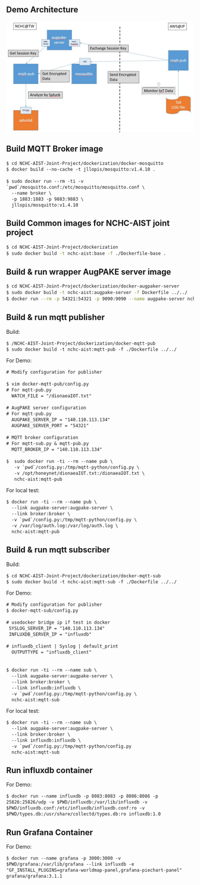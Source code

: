 
## Demo Architecture 
![Demo Architectur](./img/aist_demo.JPG)


## Build MQTT Broker image

```
$ cd NCHC-AIST-Joint-Project/dockerization/docker-mosquitto
$ docker build --no-cache -t jllopis/mosquitto:v1.4.10 .

$ sudo docker run --rm -ti -v `pwd`/mosquitto.conf:/etc/mosquitto/mosquitto.conf \
  --name broker \ 
  -p 1883:1883 -p 9883:9883 \ 
  jllopis/mosquitto:v1.4.10  
```

## Build Common images for NCHC-AIST joint project
```bash
$ cd NCHC-AIST-Joint-Project/dockerization
$ sudo docker build -t nchc-aist:base -f ./Dockerfile-base .
```

## Build & run wrapper AugPAKE server image 
```bash
$ cd NCHC-AIST-Joint-Project/dockerization/docker-augpaker-server
$ sudo docker build -t nchc-aist:augpake-server -f Dockerfile ../../
$ docker run --rm -p 54321:54321 -p 9090:9090 --name augpake-server nchc-aist:augpake-server 54321
```

## Build & run mqtt publisher  
Build: 
```
$ /NCHC-AIST-Joint-Project/dockerization/docker-mqtt-pub
$ sudo docker build -t nchc-aist:mqtt-pub -f ./Dockerfile ../../
```

For Demo:
```
# Modify configuration for publisher

$ vim docker-mqtt-pub/config.py
# For mqtt-pub.py
  WATCH_FILE = "/dionaeaIOT.txt"

# AugPAKE server configuration
# For mqtt-pub.py
  AUGPAKE_SERVER_IP = "140.110.113.134"
  AUGPAKE_SERVER_PORT = "54321"

# MQTT broker configuration
# For mqtt-sub.py & mqtt-pub.py
  MQTT_BROKER_IP = "140.110.113.134"
  
$  sudo docker run -ti --rm --name pub \ 
   -v `pwd`/config.py:/tmp/mqtt-python/config.py \ 
   -v /opt/honeynet/dionaeaIOT.txt:/dionaeaIOT.txt \ 
   nchc-aist:mqtt-pub
```


For local test:
```
$ docker run -ti --rm --name pub \
  --link augpake-server:augpake-server \
  --link broker:broker \ 
  -v `pwd`/config.py:/tmp/mqtt-python/config.py \
  -v /var/log/auth.log:/var/log/auth.log \
  nchc-aist:mqtt-pub
```

## Build & run mqtt subscriber
  Build: 
  ```
  $ cd NCHC-AIST-Joint-Project/dockerization/docker-mqtt-sub
  $ sudo docker build -t nchc-aist:mqtt-sub -f ./Dockerfile ../../
  ```
  For Demo: 
  ```
  # Modify configuration for publisher
  $ docker-mqtt-sub/config.py
  
  # usedocker bridge ip if test in docker
   SYSLOG_SERVER_IP = "140.110.113.134"
   INFLUXDB_SERVER_IP = "influxdb"

  # influxdb_client | Syslog | default_print
    OUTPUTTYPE = "influxdb_client"

  
  $ docker run -ti --rm --name sub \ 
    --link augpake-server:augpake-server \ 
    --link broker:broker \
    --link influxdb:influxdb \
    -v `pwd`/config.py:/tmp/mqtt-python/config.py \ 
    nchc-aist:mqtt-sub
  ```
  
  For local test:
  ```
  $ docker run -ti --rm --name sub \
    --link augpake-server:augpake-server \
    --link broker:broker \
    --link influxdb:influxdb \
    -v `pwd`/config.py:/tmp/mqtt-python/config.py 
    nchc-aist:mqtt-sub 
  ```
  
## Run influxdb container
   For Demo:
   ```
   $ docker run --name influxdb -p 8083:8083 -p 8086:8086 -p 25826:25826/udp -v $PWD/influxdb:/var/lib/influxdb -v $PWD/influxdb.conf:/etc/influxdb/influxdb.conf:ro -v $PWD/types.db:/usr/share/collectd/types.db:ro influxdb:1.0
   ```

## Run Grafana Container
   For Demo:
   ```
   $ docker run --name grafana -p 3000:3000 -v $PWD/grafana:/var/lib/grafana --link influxdb -e "GF_INSTALL_PLUGINS=grafana-worldmap-panel,grafana-piechart-panel" grafana/grafana:3.1.1
   ```